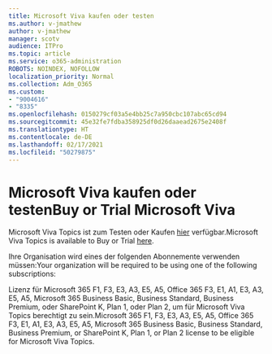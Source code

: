 ```yaml
---
title: Microsoft Viva kaufen oder testen
ms.author: v-jmathew
author: v-jmathew
manager: scotv
audience: ITPro
ms.topic: article
ms.service: o365-administration
ROBOTS: NOINDEX, NOFOLLOW
localization_priority: Normal
ms.collection: Adm_O365
ms.custom:
- "9004616"
- "8335"
ms.openlocfilehash: 0150279cf03a5e4bb25c7a950cbc107abc65cd94
ms.sourcegitcommit: 45e32fe7fdba358925df0d26daaead2675e2408f
ms.translationtype: HT
ms.contentlocale: de-DE
ms.lasthandoff: 02/17/2021
ms.locfileid: "50279875"
---
```

# <a name="buy-or-trial-microsoft-viva"></a><span data-ttu-id="7eaa8-102">Microsoft Viva kaufen oder testen</span><span class="sxs-lookup"><span data-stu-id="7eaa8-102">Buy or Trial Microsoft Viva</span></span>

<span data-ttu-id="7eaa8-103">Microsoft Viva Topics ist zum Testen oder Kaufen [hier](https://aka.ms/BuyVivaTopics) verfügbar.</span><span class="sxs-lookup"><span data-stu-id="7eaa8-103">Microsoft Viva Topics is available to Buy or Trial [here](https://aka.ms/BuyVivaTopics).</span></span>

<span data-ttu-id="7eaa8-104">Ihre Organisation wird eines der folgenden Abonnemente verwenden müssen:</span><span class="sxs-lookup"><span data-stu-id="7eaa8-104">Your organization will be required to be using one of the following subscriptions:</span></span>

<span data-ttu-id="7eaa8-105">Lizenz für Microsoft 365 F1, F3, E3, A3, E5, A5, Office 365 F3, E1, A1, E3, A3, E5, A5, Microsoft 365 Business Basic, Business Standard, Business Premium, oder SharePoint K, Plan 1, oder Plan 2, um für Microsoft Viva Topics berechtigt zu sein.</span><span class="sxs-lookup"><span data-stu-id="7eaa8-105">Microsoft 365 F1, F3, E3, A3, E5, A5, Office 365 F3, E1, A1, E3, A3, E5, A5, Microsoft 365 Business Basic, Business Standard, Business Premium, or SharePoint K, Plan 1, or Plan 2 license to be eligible for Microsoft Viva Topics.</span></span>
